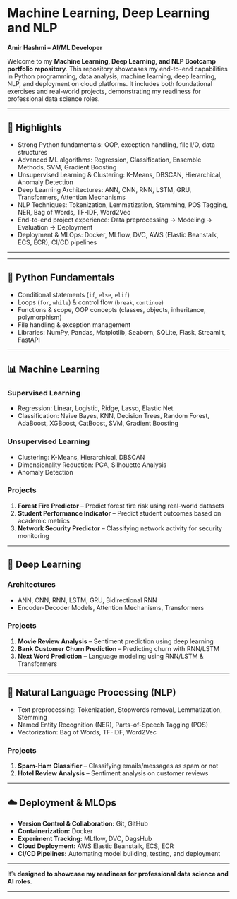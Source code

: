 # Machine Learning, Deep Learning and NLP

**Amir Hashmi –  AI/ML Developer**

Welcome to my **Machine Learning, Deep Learning, and NLP Bootcamp portfolio repository**. This repository showcases my end-to-end capabilities in Python programming, data analysis, machine learning, deep learning, NLP, and deployment on cloud platforms. It includes both foundational exercises and real-world projects, demonstrating my readiness for professional data science roles.

---

## 🚀 Highlights
- Strong Python fundamentals: OOP, exception handling, file I/O, data structures
- Advanced ML algorithms: Regression, Classification, Ensemble Methods, SVM, Gradient Boosting
- Unsupervised Learning & Clustering: K-Means, DBSCAN, Hierarchical, Anomaly Detection
- Deep Learning Architectures: ANN, CNN, RNN, LSTM, GRU, Transformers, Attention Mechanisms
- NLP Techniques: Tokenization, Lemmatization, Stemming, POS Tagging, NER, Bag of Words, TF-IDF, Word2Vec
- End-to-end project experience: Data preprocessing → Modeling → Evaluation → Deployment
- Deployment & MLOps: Docker, MLflow, DVC, AWS (Elastic Beanstalk, ECS, ECR), CI/CD pipelines

---


---

## 🐍 Python Fundamentals
- Conditional statements (`if`, `else`, `elif`)  
- Loops (`for`, `while`) & control flow (`break`, `continue`)  
- Functions & scope, OOP concepts (classes, objects, inheritance, polymorphism)  
- File handling & exception management  
- Libraries: NumPy, Pandas, Matplotlib, Seaborn, SQLite, Flask, Streamlit, FastAPI  

---

## 📊 Machine Learning

### Supervised Learning
- Regression: Linear, Logistic, Ridge, Lasso, Elastic Net  
- Classification: Naive Bayes, KNN, Decision Trees, Random Forest, AdaBoost, XGBoost, CatBoost, SVM, Gradient Boosting  

### Unsupervised Learning
- Clustering: K-Means, Hierarchical, DBSCAN  
- Dimensionality Reduction: PCA, Silhouette Analysis  
- Anomaly Detection  

### Projects
1. **Forest Fire Predictor** – Predict forest fire risk using real-world datasets  
2. **Student Performance Indicator** – Predict student outcomes based on academic metrics  
3. **Network Security Predictor** – Classifying network activity for security monitoring  

---

## 🤖 Deep Learning

### Architectures
- ANN, CNN, RNN, LSTM, GRU, Bidirectional RNN  
- Encoder-Decoder Models, Attention Mechanisms, Transformers  

### Projects
1. **Movie Review Analysis** – Sentiment prediction using deep learning  
2. **Bank Customer Churn Prediction** – Predicting churn with RNN/LSTM  
3. **Next Word Prediction** – Language modeling using RNN/LSTM & Transformers  

---

## 📝 Natural Language Processing (NLP)
- Text preprocessing: Tokenization, Stopwords removal, Lemmatization, Stemming  
- Named Entity Recognition (NER), Parts-of-Speech Tagging (POS)  
- Vectorization: Bag of Words, TF-IDF, Word2Vec  

### Projects
1. **Spam-Ham Classifier** – Classifying emails/messages as spam or not  
2. **Hotel Review Analysis** – Sentiment analysis on customer reviews  

---

## ☁️ Deployment & MLOps
- **Version Control & Collaboration:** Git, GitHub  
- **Containerization:** Docker  
- **Experiment Tracking:** MLflow, DVC, DagsHub  
- **Cloud Deployment:** AWS Elastic Beanstalk, ECS, ECR  
- **CI/CD Pipelines:** Automating model building, testing, and deployment  

---
 

It’s **designed to showcase my readiness for professional data science and AI roles**.

---




